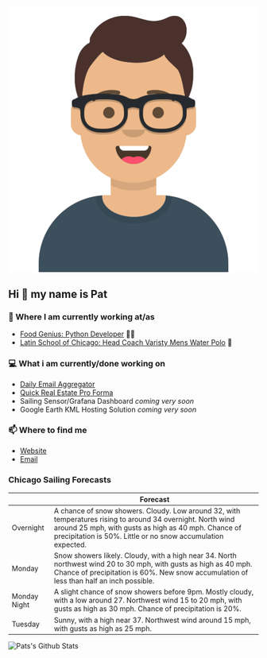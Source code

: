 [![Social banner for p-j-falconer](https://raw.githubusercontent.com/P-J-FALCONER/P-J-FALCONER/master/assets/avataaars.svg)](https://patfalconer.com/)
## Hi :wave: my name is Pat

### 💼 Where I am currently working at/as
- [Food Genius: Python Developer](https://getfoodgenius.com/) 🍔🐍
- [Latin School of Chicago: Head Coach Varisty Mens Water Polo](https://www.latinschool.org/) 🤽


### 💻 What i am currently/done working on
 - [Daily Email Aggregator](https://github.com/P-J-FALCONER/dott_daily_mail)
 - [Quick Real Estate Pro Forma](https://github.com/P-J-FALCONER/henry)
 - Sailing Sensor/Grafana Dashboard *coming very soon*
 - Google Earth KML Hosting Solution *coming very soon*

### 📫 Where to find me
 - [Website](https://patfalconer.com/)
 - [Email](mailto:patrick.j.falconer@gmail.com)


### Chicago Sailing Forecasts
|   | Forecast  |
|---|---|
| Overnight | A chance of snow showers. Cloudy. Low around 32, with temperatures rising to around 34 overnight. North wind around 25 mph, with gusts as high as 40 mph. Chance of precipitation is 50%. Little or no snow accumulation expected. |
| Monday | Snow showers likely. Cloudy, with a high near 34. North northwest wind 20 to 30 mph, with gusts as high as 40 mph. Chance of precipitation is 60%. New snow accumulation of less than half an inch possible. |
| Monday Night | A slight chance of snow showers before 9pm. Mostly cloudy, with a low around 27. Northwest wind 15 to 20 mph, with gusts as high as 30 mph. Chance of precipitation is 20%. |
| Tuesday | Sunny, with a high near 37. Northwest wind around 15 mph, with gusts as high as 25 mph. |

![Pats's Github Stats](https://github-readme-stats.vercel.app/api?username=p-j-falconer&show_icons=true&theme=radical)
